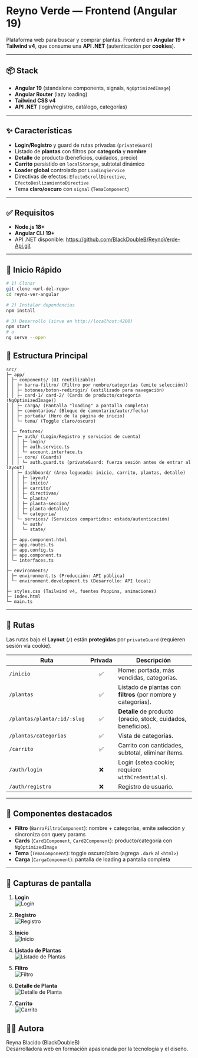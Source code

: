 # Reyno Verde — Frontend (Angular 19)

Plataforma web para buscar y comprar plantas. Frontend en **Angular 19 + Tailwind v4**, que consume una **API .NET** (autenticación por **cookies**).

---

## 📦 Stack

- **Angular 19** (standalone components, signals, `NgOptimizedImage`)
- **Angular Router** (lazy loading)
- **Tailwind CSS v4**
- **API .NET** (login/registro, catálogo, categorías)

---

## ✨ Características

- **Login/Registro** y guard de rutas privadas (`privateGuard`)
- Listado de **plantas** con filtros por **categoría** y **nombre**
- **Detalle** de producto (beneficios, cuidados, precio)
- **Carrito** persistido en `localStorage`, subtotal dinámico
- **Loader global** controlado por `LoadingService`
- Directivas de efectos: `EfectoScrollDirective`, `EfectoDeslizamientoDirective`
- Tema **claro/oscuro** con `signal` (`TemaComponent`)

---

## ✅ Requisitos

- **Node.js 18+**
- **Angular CLI 19+**
- API .NET disponible: https://github.com/BlackDoubleB/ReynoVerde-Api.git
  
---

## 🚀 Inicio Rápido

```bash
# 1) Clonar
git clone <url-del-repo>
cd reyno-ver-angular

# 2) Instalar dependencias
npm install

# 3) Desarrollo (sirve en http://localhost:4200)
npm start
# o
ng serve --open
```

## 🧩 Estructura Principal

```
src/
├─ app/
│ ├─ components/ (UI reutilizable)
│ │ ├─ barra-filtro/ (Filtro por nombre/categorías (emite selección))
│ │ ├─ botones/boton-redirigir/ (estilizado para navegación)
│ │ ├─ card-1/ card-2/ (Cards de producto/categoría (NgOptimizedImage))
│ │ ├─ carga/ (Pantalla "loading" a pantalla completa)
│ │ ├─ comentarios/ (Bloque de comentario/autor/fecha)
│ │ ├─ portada/ (Hero de la página de inicio)
│ │ └─ tema/ (Toggle claro/oscuro)
│ │
│ ├─ features/ 
│ │ ├─ auth/ (Login/Registro y servicios de cuenta)
│ │ │ ├─ login/ 
│ │ │ ├─ auth.service.ts
│ │ │ └─ account.interface.ts 
│ │ ├─ core/ (Guards)
│ │ │ └─ auth.guard.ts (privateGuard: fuerza sesión antes de entrar al layout)
│ │ ├─ dashboard/ (Área logueada: inicio, carrito, plantas, detalle)
│ │ │ ├─ layout/ 
│ │ │ ├─ inicio/
│ │ │ ├─ carrito/ 
│ │ │ ├─ directivas/ 
│ │ │ └─ planta/ 
│ │ │ ├─ planta-seccion/ 
│ │ │ ├─ planta-detalle/ 
│ │ │ └─ categoria/ 
│ │ └─ services/ (Servicios compartidos: estado/autenticación)
│ │   └─ auth/ 
│ │   └─ state/
│ │ 
│ ├─ app.component.html 
│ ├─ app.routes.ts 
│ ├─ app.config.ts 
│ ├─ app.component.ts  
│ └─ interfaces.ts 
│
├─ environments/
│ ├─ environment.ts (Producción: API pública)
│ └─ environment.development.ts (Desarrollo: API local)
│
├─ styles.css (Tailwind v4, fuentes Poppins, animaciones)
├─ index.html
└─ main.ts
```
---
## 🧭 Rutas

Las rutas bajo el **Layout** (`/`) están **protegidas** por `privateGuard` (requieren sesión vía cookie).

| Ruta | Privada | Descripción |
|---|:---:|---|
| `/inicio` | ✅ | Home: portada, más vendidas, categorías. |
| `/plantas` | ✅ | Listado de plantas con **filtros** (por nombre y categorías). |
| `/plantas/planta/:id/:slug` | ✅ | **Detalle** de producto (precio, stock, cuidados, beneficios). |
| `/plantas/categorias` | ✅ | Vista de categorías. |
| `/carrito` | ✅ | Carrito con cantidades, subtotal, eliminar ítems. |
| `/auth/login` | ❌ | Login (setea cookie; requiere `withCredentials`). |
| `/auth/registro` | ❌ | Registro de usuario. |

---

## 🧰 Componentes destacados

- **Filtro** (`BarraFiltroComponent`): nombre + categorías, emite selección y sincroniza con query params
- **Cards** (`Card1Component`, `Card2Component`): producto/categoría con `NgOptimizedImage`
- **Tema** (`TemaComponent`): toggle oscuro/claro (agrega `.dark` al `<html>`)
- **Carga** (`CargaComponent`): pantalla de loading a pantalla completa

---


## 📸 Capturas de pantalla

1. **Login**  
   ![Login](docs/screenshots/01-auth-login.png)

2. **Registro**  
   ![Registro](docs/screenshots/02-auth-register.png)

3. **Inicio**  
   ![Inicio](docs/screenshots/03-inicio-home.png)

4. **Listado de Plantas**  
   ![Listado de Plantas](docs/screenshots/04-plantas-listado.png)

5. **Filtro**  
   ![Filtro](docs/screenshots/05-plantas-filtro.png)

6. **Detalle de Planta**  
   ![Detalle de Planta](docs/screenshots/06-plantas-detalle.png)

7. **Carrito**  
   ![Carrito](docs/screenshots/07-carrito.png)


## 👩‍💻 Autora

Reyna Blacido (BlackDoubleB)  
Desarrolladora web en formación apasionada por la tecnología y el diseño.
